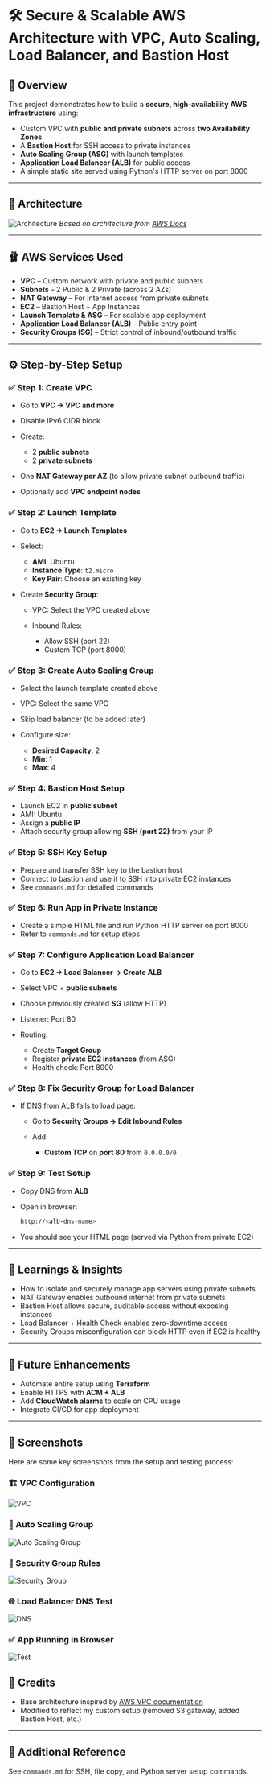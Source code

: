 # 🛠️ Secure & Scalable AWS Architecture with VPC, Auto Scaling, Load Balancer, and Bastion Host

## 📌 Overview

This project demonstrates how to build a **secure, high-availability AWS infrastructure** using:

* Custom VPC with **public and private subnets** across **two Availability Zones**
* A **Bastion Host** for SSH access to private instances
* **Auto Scaling Group (ASG)** with launch templates
* **Application Load Balancer (ALB)** for public access
* A simple static site served using Python's HTTP server on port 8000

---

## 🧱 Architecture

![Architecture](./assets/architecture.png)
*Based on architecture from [AWS Docs](https://docs.aws.amazon.com/vpc/latest/userguide/vpc-example-private-subnets-nat.html)*

---

## 🩰 AWS Services Used

* **VPC** – Custom network with private and public subnets
* **Subnets** – 2 Public & 2 Private (across 2 AZs)
* **NAT Gateway** – For internet access from private subnets
* **EC2** – Bastion Host + App Instances
* **Launch Template & ASG** – For scalable app deployment
* **Application Load Balancer (ALB)** – Public entry point
* **Security Groups (SG)** – Strict control of inbound/outbound traffic

---

## ⚙️ Step-by-Step Setup

### ✅ Step 1: Create VPC

* Go to **VPC → VPC and more**
* Disable IPv6 CIDR block
* Create:

  * 2 **public subnets**
  * 2 **private subnets**
* One **NAT Gateway per AZ** (to allow private subnet outbound traffic)
* Optionally add **VPC endpoint nodes**

### ✅ Step 2: Launch Template

* Go to **EC2 → Launch Templates**
* Select:

  * **AMI**: Ubuntu
  * **Instance Type**: `t2.micro`
  * **Key Pair**: Choose an existing key
* Create **Security Group**:

  * VPC: Select the VPC created above
  * Inbound Rules:

    * Allow SSH (port 22)
    * Custom TCP (port 8000)

### ✅ Step 3: Create Auto Scaling Group

* Select the launch template created above
* VPC: Select the same VPC
* Skip load balancer (to be added later)
* Configure size:

  * **Desired Capacity**: 2
  * **Min**: 1
  * **Max**: 4

### ✅ Step 4: Bastion Host Setup

* Launch EC2 in **public subnet**
* AMI: Ubuntu
* Assign a **public IP**
* Attach security group allowing **SSH (port 22)** from your IP

### ✅ Step 5: SSH Key Setup

* Prepare and transfer SSH key to the bastion host
* Connect to bastion and use it to SSH into private EC2 instances
* See `commands.md` for detailed commands

### ✅ Step 6: Run App in Private Instance

* Create a simple HTML file and run Python HTTP server on port 8000
* Refer to `commands.md` for setup steps

### ✅ Step 7: Configure Application Load Balancer

* Go to **EC2 → Load Balancer → Create ALB**
* Select VPC + **public subnets**
* Choose previously created **SG** (allow HTTP)
* Listener: Port 80
* Routing:

  * Create **Target Group**
  * Register **private EC2 instances** (from ASG)
  * Health check: Port 8000

### ✅ Step 8: Fix Security Group for Load Balancer

* If DNS from ALB fails to load page:

  * Go to **Security Groups → Edit Inbound Rules**
  * Add:

    * **Custom TCP** on **port 80** from `0.0.0.0/0`

### ✅ Step 9: Test Setup

* Copy DNS from **ALB**
* Open in browser:

  ``` bash
  http://<alb-dns-name>
  ```
* You should see your HTML page (served via Python from private EC2)

---

## 🔪 Learnings & Insights

* How to isolate and securely manage app servers using private subnets
* NAT Gateway enables outbound internet from private subnets
* Bastion Host allows secure, auditable access without exposing instances
* Load Balancer + Health Check enables zero-downtime access
* Security Groups misconfiguration can block HTTP even if EC2 is healthy

---

## 🚀 Future Enhancements

* Automate entire setup using **Terraform**
* Enable HTTPS with **ACM + ALB**
* Add **CloudWatch alarms** to scale on CPU usage
* Integrate CI/CD for app deployment

---

## 📸 Screenshots

Here are some key screenshots from the setup and testing process:

### 🏗️ VPC Configuration
![VPC](./assets/vpc.png)

### 🚀 Auto Scaling Group
![Auto Scaling Group](./assets/ASG.png)

### 🔐 Security Group Rules
![Security Group](./assets/SG.png)

### 🌐 Load Balancer DNS Test
![DNS](./assets/DNS.png)

### ✅ App Running in Browser
![Test](./assets/test.png)


## 📎 Credits

* Base architecture inspired by [AWS VPC documentation](https://docs.aws.amazon.com/vpc/latest/userguide/vpc-example-private-subnets-nat.html)
* Modified to reflect my custom setup (removed S3 gateway, added Bastion Host, etc.)
---

## 📃 Additional Reference

See `commands.md` for SSH, file copy, and Python server setup commands.
